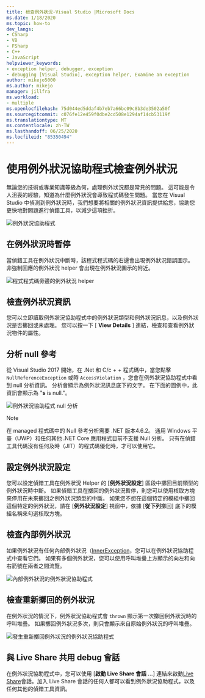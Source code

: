 ```yaml
---
title: 檢查例外狀況-Visual Studio |Microsoft Docs
ms.date: 1/18/2020
ms.topic: how-to
dev_langs:
- CSharp
- VB
- FSharp
- C++
- JavaScript
helpviewer_keywords:
- exception helper, debugger, exception
- debugging [Visual Studio], exception helper, Examine an exception
author: mikejo5000
ms.author: mikejo
manager: jillfra
ms.workload:
- multiple
ms.openlocfilehash: 75d044ed5ddaf4b7eb7a66bc09c8b3de3502a50f
ms.sourcegitcommit: c076fe12e459f0dbe2cd508e1294af14cb53119f
ms.translationtype: MT
ms.contentlocale: zh-TW
ms.lasthandoff: 06/25/2020
ms.locfileid: "85350494"
---
```

# <a name="inspect-an-exception-using-the-exception-helper"></a>使用例外狀況協助程式檢查例外狀況 

無論您的技術或專業知識等級為何，處理例外狀況都是常見的問題。 這可能是令人沮喪的經驗，知道為什麼例外狀況會導致程式碼發生問題。 當您在 Visual Studio 中偵測到例外狀況時，我們想要將相關的例外狀況資訊提供給您，協助您更快地對問題進行偵錯工具，以減少這項挫折。

![例外狀況協助程式](media/debugger-exception-helper-default.png)

## <a name="pause-on-the-exception"></a>在例外狀況時暫停
當偵錯工具在例外狀況中斷時，該程式程式碼的右邊會出現例外狀況錯誤圖示。 非強制回應的例外狀況 helper 會出現在例外狀況圖示的附近。

![程式程式碼旁邊的例外狀況 helper](media/debugger-exception-helper-locerror.png)

## <a name="inspect-exception-info"></a>檢查例外狀況資訊
您可以立即讀取例外狀況協助程式中的例外狀況類型和例外狀況訊息，以及例外狀況是否擲回或未處理。 您可以按一下 [ **View Details** ] 連結，檢查和查看例外狀況物件的屬性。

## <a name="analyze-null-references"></a>分析 null 參考
從 Visual Studio 2017 開始，在 .Net 和 C/c + + 程式碼中，當您點擊 `NullReferenceException` 或時 `AccessViolation` ，您會在例外狀況協助程式中看到 null 分析資訊。 分析會顯示為例外狀況訊息底下的文字。 在下面的圖例中，此資訊會顯示為 "**s** is null."。

![例外狀況協助程式 null 分析](media/debugger-exception-helper-default.png)


> [!NOTE]
> 在 managed 程式碼中的 Null 參考分析需要 .NET 版本4.6.2。 通用 Windows 平臺（UWP）和任何其他 .NET Core 應用程式目前不支援 Null 分析。 只有在偵錯工具代碼沒有任何及時（JIT）的程式碼優化時，才可以使用它。

## <a name="configure-exception-settings"></a>設定例外狀況設定 
您可以設定偵錯工具在例外狀況 Helper 的 [**例外狀況設定**] 區段中擲回目前類型的例外狀況時中斷。 如果偵錯工具在擲回的例外狀況暫停，則您可以使用核取方塊來停用在未來擲回之例外狀況類型的中斷。 如果您不想在這個特定的模組中擲回這個特定的例外狀況，請在 [**例外狀況設定**] 視窗中，依據 [**從下列**擲回] 底下的模組名稱來勾選核取方塊。 

## <a name="inspect-inner-exceptions"></a>檢查內部例外狀況 
如果例外狀況有任何內部例外狀況（[InnerException](https://docs.microsoft.com/dotnet/api/system.exception.innerexception)，您可以在例外狀況協助程式中查看它們。 如果有多個例外狀況，您可以使用呼叫堆疊上方顯示的向左和向右箭號在兩者之間流覽。

![內部例外狀況的例外狀況協助程式](media/debugger-exception-helper-innerexception.png)

## <a name="inspect-rethrown-exceptions"></a>檢查重新擲回的例外狀況
在例外狀況的情況下，例外狀況協助程式會 `thrown` 顯示第一次擲回例外狀況時的呼叫堆疊。 如果擲回例外狀況多次，則只會顯示來自原始例外狀況的呼叫堆疊。

![發生重新擲回例外狀況的例外狀況協助程式](media/debugger-exception-helper-innerexception.png)

## <a name="share-a-debug-session-with-live-share"></a>與 Live Share 共用 debug 會話
在例外狀況協助程式中，您可以使用 [**啟動 Live Share 會話 ...**] 連結來啟動[Live Share](https://docs.microsoft.com/visualstudio/liveshare/)會話。加入 Live Share 會話的任何人都可以看到例外狀況協助程式，以及任何其他的偵錯工具資訊。
